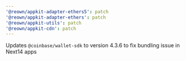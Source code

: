 ```yaml
---
'@reown/appkit-adapter-ethers5': patch
'@reown/appkit-adapter-ethers': patch
'@reown/appkit-utils': patch
'@reown/appkit-cdn': patch
---
```


Updates `@coinbase/wallet-sdk` to version 4.3.6 to fix bundling issue in Next14 apps
